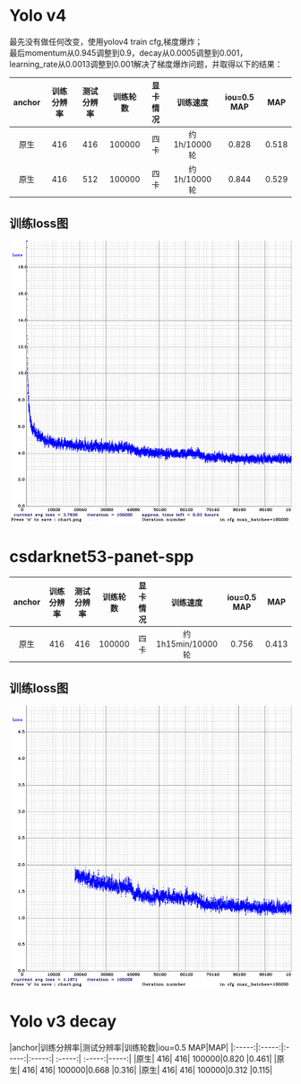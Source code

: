 # Yolo v4


最先没有做任何改变，使用yolov4 train cfg,梯度爆炸；    
最后momentum从0.945调整到0.9，decay从0.0005调整到0.001，learning_rate从0.0013调整到0.001解决了梯度爆炸问题，并取得以下的结果：    

|anchor|训练分辨率|测试分辨率|训练轮数|显卡情况|训练速度|iou=0.5 MAP|MAP| 
|:-----:|:-----:|:-----:|:-----:| :-----:| :-----:|:-----:|:-----:|
|原生| 416| 416| 100000|四卡|约1h/10000轮|0.828 |0.518|
|原生| 416| 512| 100000|四卡|约1h/10000轮|0.844 |0.529|

## 训练loss图
![图1](pics/chart_yolov4_train0703.png)

# csdarknet53-panet-spp
|anchor|训练分辨率|测试分辨率|训练轮数|显卡情况|训练速度|iou=0.5 MAP|MAP| 
|:-----:|:-----:|:-----:|:-----:| :-----:| :-----:|:-----:|:-----:|
|原生| 416| 416| 100000|四卡|约1h15min/10000轮|0.756 |0.413|

## 训练loss图
![图1](pics/chart_csdarknet53-panet-spp_train.png)

# Yolo v3 decay

|anchor|训练分辨率|测试分辨率|训练轮数|iou=0.5 MAP|MAP| 
|:-----:|:-----:|:-----:|:-----:| :-----:| :-----:|-----:|
|原生| 416| 416| 100000|0.820 |0.461|
|原生| 416| 416| 100000|0.668 |0.316|
|原生| 416| 416| 100000|0.312 |0.115|
